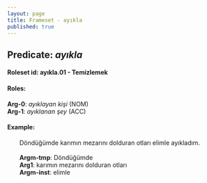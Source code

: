 ```yaml
---
layout: page
title: Frameset - ayıkla
published: true
---
```

<h2>Predicate: <i>ayıkla</i></h2>
<h4>Roleset id: ayıkla.01 - Temizlemek<br>
<h4>Roles:</h4>
<b>Arg-0</b>: <i>ayıklayan kişi</i>  (NOM) <br>
<b>Arg-1</b>: <i>ayıklanan şey</i>  (ACC) <br>
<h4>Example:</h4>
&emsp;&emsp;Döndüğümde karımın mezarını dolduran otları elimle ayıkladım.<br><br>
&emsp;&emsp;<b>Argm-tmp</b>:  Döndüğümde<br>
&emsp;&emsp;<b>Arg1</b>:  karımın mezarını dolduran otları<br>
&emsp;&emsp;<b>Argm-inst</b>:  elimle<br>


